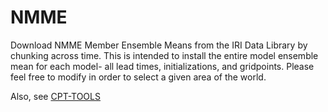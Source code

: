 # NMME
Download NMME Member Ensemble Means from the IRI Data Library by chunking across time. This is intended to install the entire model ensemble mean for each model- all lead times, initializations, and gridpoints. Please feel free to modify in order to select a given area of the world. 

Also, see [CPT-TOOLS](https://github.com/kjhall-iri/cpt-tools)
